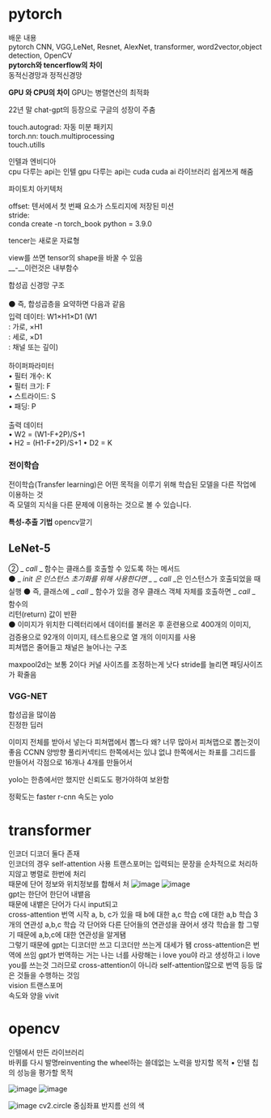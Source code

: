 # pytorch  
배운 내용  
pytorch CNN, VGG,LeNet, Resnet, AlexNet, transformer, word2vector,object detection, OpenCV  
**pytorch와 tencerflow의 차이**  
동적신경망과 정적신경망
  
**GPU 와 CPU의 차이**
GPU는 병렬연산의 최적화  

22년 말 chat-gpt의 등장으로 구글의 성장이 주춤  

touch.autograd: 자동 미분 패키지  
torch.nn: 
touch.multiprocessing  
touch.utills  

인텔과 엔비디아  
cpu 다루는 api는 인텔
gpu 다루는 api는 cuda
cuda ai 라이브러리 쉽게쓰게 해줌  

파이토치 아키텍처  

offset: 텐서에서 첫 번째 요소가 스토리지에 저장된 미션  
stride:  
conda create -n torch_book python = 3.9.0  

tencer는 새로운 자료형  

view를 쓰면 tensor의 shape을 바꿀 수 있음  
__-__이런것은 내부함수

합성곱 신경망 구조<br/><br/>
⚫ 즉, 합성곱층을 요약하면 다음과 같음<br/>
입력 데이터: W1×H1×D1 (W1<br/>
: 가로, ×H1<br/>
: 세로, ×D1<br/>
: 채널 또는 깊이)<br/><br/>
하이퍼파라미터<br/>
• 필터 개수: K<br/>
• 필터 크기: F<br/>
• 스트라이드: S<br/>
• 패딩: P<br/><br/>
출력 데이터<br/>
• W2 = (W1-F+2P)/S+1<br/>
• H2 = (H1-F+2P)/S+1
• D2 = K<br/>  

### 전이학습  
전이학습(Transfer learning)은 어떤 목적을 이루기 위해 학습된 모델을 다른 작업에 이용하는 것  
즉 모델의 지식을 다른 문제에 이용하는 것으로 볼 수 있습니다.  

**특성-추출 기법**
opencv깔기  
## LeNet-5  <br/>
② _ _call_ _ 함수는 클래스를 호출할 수 있도록 하는 메서드<br/>
⚫ _ _init_ _은 인스턴스 초기화를 위해 사용한다면 _ _ call_ _은 인스턴스가 호출되었을 때<br/>
실행
⚫ 즉, 클래스에 _ _call_ _ 함수가 있을 경우 클래스 객체 자체를 호출하면 _ _call_ _ 함수의<br/>
리턴(return) 값이 반환<br/>
⚫ 이미지가 위치한 디렉터리에서 데이터를 불러온 후 훈련용으로 400개의 이미지, <br/>
검증용으로 92개의 이미지, 테스트용으로 열 개의 이미지를 사용<br/>
피쳐맵은 줄어들고 채널은 늘어나는 구조  <br/>

maxpool2d는 보통 2이다
커널 사이즈를 조정하는게 낫다
stride를 늘리면 패딩사이즈가 확줄음

### VGG-NET  
합성곱을 많이씀  
진정한 딥러  

이미지 전체를 받아서 넣는다 피쳐맵에서 뽑느다
왜? 너무 많아서 피쳐맵으로 뽑는것이 좋음
CCNN 양방향 풀리커넥티드 한쪽에서는 있냐 없냐 한쪽에서는 좌표를 
그리드를 만들어서 각점으로 16개나 4개를 만들어서 

yolo는 한층에서만 했지만 신뢰도도 평가야하여 보완함

정확도는 faster r-cnn 속도는 yolo
# transformer 
인코더 디코더 둘다 존재  
인코더의 경우 self-attention 사용
트랜스포머는 입력되는 문장을 순차적으로 처리하지않고 병렬로 한번에 처리  
때문에 단어 정보와 위치정보를 합해서 처
![image](https://github.com/barabonda/SK-AI-FLY/assets/108683454/6ffd68e8-9f01-4ce8-8584-ec3ed375c68c)
![image](https://github.com/barabonda/SK-AI-FLY/assets/108683454/78ea0a36-a194-4df3-b853-793cdcf69e54)  
gpt는 한단어 한단어 내뱉음  
때문에 내뱉은 단어가 다시 input되고  
cross-attention 번역 시작
a, b, c가 있을 때
b에 대한 a,c 학습 c에 대한 a,b 학습 3개의 연관성 a,b,c 학습
각 단어와 다른 단어들의 연관성을 끊어서 생각
학습을 함 그렇기 때문에 a,b,c에 대한 연관성을 알게됌  
그렇기 때문에 gpt는 디코더만 쓰고 
디코더만 쓰는게 대세가 됌
cross-attention은 번역에 쓰임
gpt가 번역하는 거는
나는 너를 사랑해는 i love you야 라고 생성하고 i love you를 쓰는것
그러므로 cross-attention이 아니라 self-attention많으로 번역 등등 많은 것들을 수행하는 것임  
vision 트랜스포머  
속도와 양을 
vivit  
# opencv  
인텔에서 만든 라이브러리  
바퀴를 다시 발명reinventing the wheel하는 쓸데없는 노력을 방지할 목적
▪ 인텔 칩의 성능을 평가할 목적

![image](https://github.com/barabonda/SK-AI-FLY/assets/108683454/da6eafbb-b156-4330-ab50-67e15d5279ba)
![image](https://github.com/barabonda/SK-AI-FLY/assets/108683454/c22adf30-79ae-4f06-adca-1c7f5cf00bc0)

![image](https://github.com/barabonda/SK-AI-FLY/assets/108683454/d8bf20b9-2b5c-45cf-be97-890b62bd46e5)
cv2.circle
중심좌표 반지름 선의 색
